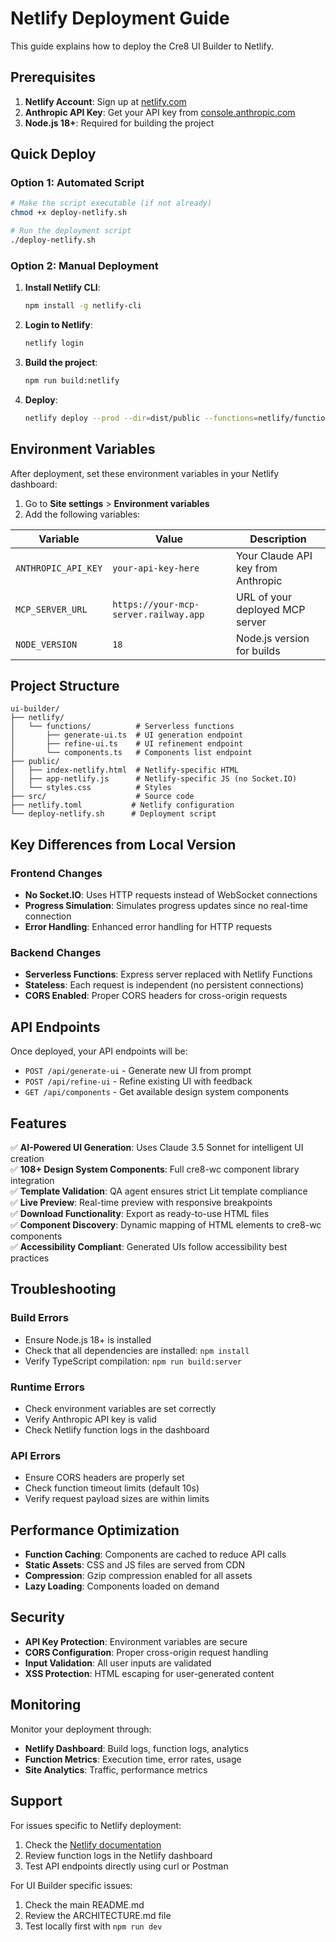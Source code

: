 # Netlify Deployment Guide

This guide explains how to deploy the Cre8 UI Builder to Netlify.

## Prerequisites

1. **Netlify Account**: Sign up at [netlify.com](https://netlify.com)
2. **Anthropic API Key**: Get your API key from [console.anthropic.com](https://console.anthropic.com)
3. **Node.js 18+**: Required for building the project

## Quick Deploy

### Option 1: Automated Script

```bash
# Make the script executable (if not already)
chmod +x deploy-netlify.sh

# Run the deployment script
./deploy-netlify.sh
```

### Option 2: Manual Deployment

1. **Install Netlify CLI**:

   ```bash
   npm install -g netlify-cli
   ```

2. **Login to Netlify**:

   ```bash
   netlify login
   ```

3. **Build the project**:

   ```bash
   npm run build:netlify
   ```

4. **Deploy**:
   ```bash
   netlify deploy --prod --dir=dist/public --functions=netlify/functions
   ```

## Environment Variables

After deployment, set these environment variables in your Netlify dashboard:

1. Go to **Site settings** > **Environment variables**
2. Add the following variables:

| Variable            | Value               | Description                        |
| ------------------- | ------------------- | ---------------------------------- |
| `ANTHROPIC_API_KEY` | `your-api-key-here` | Your Claude API key from Anthropic |
| `MCP_SERVER_URL`    | `https://your-mcp-server.railway.app` | URL of your deployed MCP server |
| `NODE_VERSION`      | `18`                | Node.js version for builds         |

## Project Structure

```
ui-builder/
├── netlify/
│   └── functions/          # Serverless functions
│       ├── generate-ui.ts  # UI generation endpoint
│       ├── refine-ui.ts    # UI refinement endpoint
│       └── components.ts   # Components list endpoint
├── public/
│   ├── index-netlify.html  # Netlify-specific HTML
│   ├── app-netlify.js      # Netlify-specific JS (no Socket.IO)
│   └── styles.css          # Styles
├── src/                    # Source code
├── netlify.toml           # Netlify configuration
└── deploy-netlify.sh      # Deployment script
```

## Key Differences from Local Version

### Frontend Changes

- **No Socket.IO**: Uses HTTP requests instead of WebSocket connections
- **Progress Simulation**: Simulates progress updates since no real-time connection
- **Error Handling**: Enhanced error handling for HTTP requests

### Backend Changes

- **Serverless Functions**: Express server replaced with Netlify Functions
- **Stateless**: Each request is independent (no persistent connections)
- **CORS Enabled**: Proper CORS headers for cross-origin requests

## API Endpoints

Once deployed, your API endpoints will be:

- `POST /api/generate-ui` - Generate new UI from prompt
- `POST /api/refine-ui` - Refine existing UI with feedback
- `GET /api/components` - Get available design system components

## Features

✅ **AI-Powered UI Generation**: Uses Claude 3.5 Sonnet for intelligent UI creation  
✅ **108+ Design System Components**: Full cre8-wc component library integration  
✅ **Template Validation**: QA agent ensures strict Lit template compliance  
✅ **Live Preview**: Real-time preview with responsive breakpoints  
✅ **Download Functionality**: Export as ready-to-use HTML files  
✅ **Component Discovery**: Dynamic mapping of HTML elements to cre8-wc components  
✅ **Accessibility Compliant**: Generated UIs follow accessibility best practices

## Troubleshooting

### Build Errors

- Ensure Node.js 18+ is installed
- Check that all dependencies are installed: `npm install`
- Verify TypeScript compilation: `npm run build:server`

### Runtime Errors

- Check environment variables are set correctly
- Verify Anthropic API key is valid
- Check Netlify function logs in the dashboard

### API Errors

- Ensure CORS headers are properly set
- Check function timeout limits (default 10s)
- Verify request payload sizes are within limits

## Performance Optimization

- **Function Caching**: Components are cached to reduce API calls
- **Static Assets**: CSS and JS files are served from CDN
- **Compression**: Gzip compression enabled for all assets
- **Lazy Loading**: Components loaded on demand

## Security

- **API Key Protection**: Environment variables are secure
- **CORS Configuration**: Proper cross-origin request handling
- **Input Validation**: All user inputs are validated
- **XSS Protection**: HTML escaping for user-generated content

## Monitoring

Monitor your deployment through:

- **Netlify Dashboard**: Build logs, function logs, analytics
- **Function Metrics**: Execution time, error rates, usage
- **Site Analytics**: Traffic, performance metrics

## Support

For issues specific to Netlify deployment:

1. Check the [Netlify documentation](https://docs.netlify.com)
2. Review function logs in the Netlify dashboard
3. Test API endpoints directly using curl or Postman

For UI Builder specific issues:

1. Check the main README.md
2. Review the ARCHITECTURE.md file
3. Test locally first with `npm run dev`
